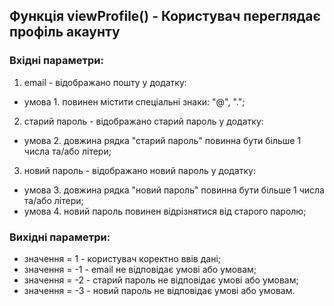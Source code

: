 ## Функція viewProfile() - Користувач переглядає профіль акаунту

### Вхідні параметри:
1. email - відображано пошту у додатку:
- умова 1. повинен містити спеціальні знаки: "@", ".";
2. старий пароль - відображано старий пароль у додатку:
- умова 2. довжина рядка "старий пароль" повинна бути більше 1 числа та/або літери;
3. новий пароль - відображано новий пароль у додатку:
- умова 3. довжина рядка "новий пароль" повинна бути більше 1 числа та/або літери;
- умова 4. новий пароль повинен відрізнятися від старого паролю;
### Вихідні параметри:
- значення = 1 - користувач коректно ввів дані;
- значення = -1 - email не відповідає умові або умовам;
- значення = -2 - старий пароль не відповідає умові або умовам;
- значення = -3 - новий пароль не відповідає умові або умовам.
